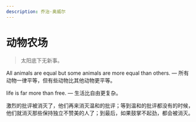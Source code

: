 ```yaml
---
description: 乔治·奥威尔
---
```


# 动物农场

> 太阳底下无新事。

All animals are equal but some animals are more equal than others. — 所有动物一律平等，但有些动物比其他动物更平等。

life is far more than free. — 生活比自由更复杂。

激烈的批评被消灭了，他们再来消灭温和的批评；等到温和的批评都没有的时候，他们就消灭那些保持独立不赞美的人了；到最后，如果鼓掌不起劲，都会被消灭。





